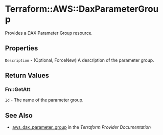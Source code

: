 # Terraform::AWS::DaxParameterGroup

Provides a DAX Parameter Group resource.

## Properties

`Description` - (Optional, ForceNew) A description of the parameter group.


## Return Values

### Fn::GetAtt

`Id` - The name of the parameter group.

## See Also

* [aws_dax_parameter_group](https://www.terraform.io/docs/providers/aws/r/dax_parameter_group.html) in the _Terraform Provider Documentation_